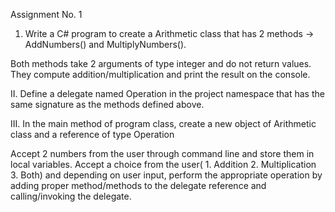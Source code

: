 Assignment No. 1

1. Write a C# program to create a Arithmetic class that has 2 methods -> AddNumbers() and MultiplyNumbers().

Both methods take 2 arguments of type integer and do not return values. They compute addition/multiplication and print the result on the console.

II. Define a delegate named Operation in the project namespace that has the same signature as the methods defined above.

III. In the main method of program class, create a new object of Arithmetic class and a reference of type Operation

Accept 2 numbers from the user through command line and store them in local variables. Accept a choice from the user( 1. Addition 2. Multiplication 3. Both) and depending on user input, perform the appropriate operation by adding proper method/methods to the delegate reference and calling/invoking the delegate.
